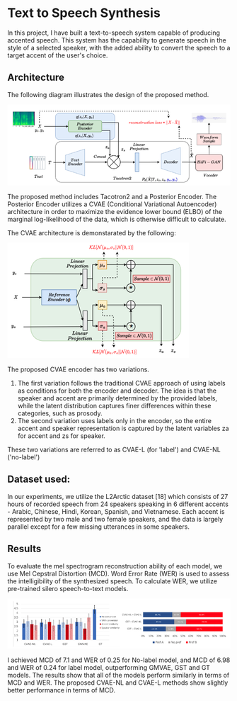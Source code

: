 
# Text to Speech Synthesis

In this project, I have built a text-to-speech system capable of producing accented speech. This system has the capability to generate speech in the style of a selected speaker, with the added ability to convert the speech to a target accent of the user's choice.


## Architecture
The following diagram illustrates the design of the proposed method.

![](https://github.com/shauryat1298/Text-To-Speech-Project/blob/main/images/ar1.png?raw=true)

The proposed method includes Tacotron2 and a Posterior Encoder. The Posterior Encoder utilizes a CVAE (Conditional Variational Autoencoder) architecture in order to maximize the evidence lower bound (ELBO) of the marginal log-likelihood of the data, which is otherwise difficult to calculate.

The CVAE architecture is demonstarated by the following:

![](https://github.com/shauryat1298/Text-To-Speech-Project/blob/main/images/ar2.png?raw=true)

The proposed CVAE encoder has two variations. 

1. The first variation follows the traditional CVAE approach of using labels as conditions for both the encoder and decoder. The idea is that the speaker and accent are primarily determined by the provided labels, while the latent distribution captures finer differences within these categories, such as prosody.
2. The second variation uses labels only in the encoder, so the entire accent and speaker representation is captured by the latent variables za for accent and zs for speaker.

These two variations are referred to as CVAE-L (for 'label') and CVAE-NL ('no-label')
## Dataset used:

In our experiments, we utilize the L2Arctic dataset [18] which consists of 27 hours of recorded speech from 24 speakers speaking in 6 different accents - Arabic, Chinese, Hindi, Korean, Spanish, and Vietnamese. Each accent is represented by two male and two female speakers, and the data is largely parallel except for a few missing utterances in some speakers.
## Results

To evaluate the mel spectrogram reconstruction ability of each model, we use Mel Cepstral Distortion (MCD). Word Error Rate (WER) is used to assess the intelligibility of the synthesized speech. To calculate WER, we utilize pre-trained silero speech-to-text models.

![](https://github.com/shauryat1298/Text-To-Speech-Project/blob/main/images/results.png?raw=true)

I achieved MCD of 7.1 and WER of 0.25 for No-label model, and MCD of 6.98 and WER of 0.24 for label model, outperforming GMVAE, GST and GT models. The results show that all of the models perform similarly in terms of MCD and WER. The proposed CVAE-NL and CVAE-L methods show slightly better performance in terms of MCD.
